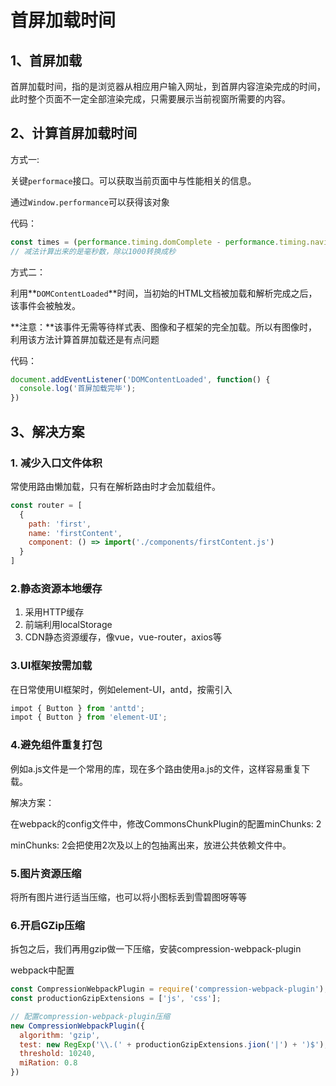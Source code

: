 # 首屏加载时间

## 1、首屏加载

首屏加载时间，指的是浏览器从相应用户输入网址，到首屏内容渲染完成的时间，此时整个页面不一定全部渲染完成，只需要展示当前视窗所需要的内容。



## 2、计算首屏加载时间

方式一:

关键`performace`接口。可以获取当前页面中与性能相关的信息。

通过`Window.performance`可以获得该对象

代码：

```js
const times = (performance.timing.domComplete - performance.timing.navigationStart) / 1000;
// 减法计算出来的是毫秒数，除以1000转换成秒
```



方式二：

利用**`DOMContentLoaded`**时间，当初始的HTML文档被加载和解析完成之后，该事件会被触发。

**注意：**该事件无需等待样式表、图像和子框架的完全加载。所以有图像时，利用该方法计算首屏加载还是有点问题

代码：

```js
document.addEventListener('DOMContentLoaded', function() {
  console.log('首屏加载完毕');
})
```



## 3、解决方案

### 1. 减少入口文件体积

常使用路由懒加载，只有在解析路由时才会加载组件。

```js
const router = [
  {
    path: 'first',
    name: 'firstContent',
    component: () => import('./components/firstContent.js')
  }
]
```



### 2.静态资源本地缓存

1. 采用HTTP缓存
2. 前端利用localStorage
3. CDN静态资源缓存，像vue，vue-router，axios等



### 3.UI框架按需加载

在日常使用UI框架时，例如element-UI，antd，按需引入

```js
impot { Button } from 'anttd';
impot { Button } from 'element-UI';
```



### 4.避免组件重复打包

例如a.js文件是一个常用的库，现在多个路由使用a.js的文件，这样容易重复下载。

解决方案：

在webpack的config文件中，修改CommonsChunkPlugin的配置minChunks: 2

minChunks: 2会把使用2次及以上的包抽离出来，放进公共依赖文件中。



### 5.图片资源压缩

将所有图片进行适当压缩，也可以将小图标丢到雪碧图呀等等



### 6.开启GZip压缩

拆包之后，我们再用gzip做一下压缩，安装compression-webpack-plugin

webpack中配置

```js
const CompressionWebpackPlugin = require('compression-webpack-plugin');
const productionGzipExtensions = ['js', 'css'];

// 配置compression-webpack-plugin压缩
new CompressionWebpackPlugin({
  algorithm: 'gzip',
  test: new RegExp('\\.(' + productionGzipExtensions.jion('|') + ')$'),
  threshold: 10240,
  miRation: 0.8
})
```



